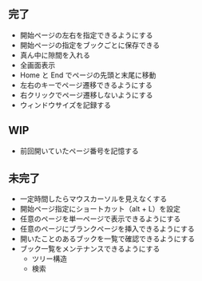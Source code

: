## 完了
- 開始ページの左右を指定できるようにする
- 開始ページの指定をブックごとに保存できる
- 真ん中に隙間を入れる
- 全画面表示
- Home と End でページの先頭と末尾に移動
- 左右のキーでページ遷移できるようにする
- 右クリックでページ遷移しないようにする
- ウィンドウサイズを記録する

## WIP
- 前回開いていたページ番号を記憶する

## 未完了
- 一定時間したらマウスカーソルを見えなくする
- 開始ページ指定にショートカット（alt + L）を設定
- 任意のページを単一ページで表示できるようにする
- 任意のページにブランクページを挿入できるようにする
- 開いたことのあるブックを一覧で確認できるようにする
- ブック一覧をメンテナンスできるようにする
    - ツリー構造
    - 検索
